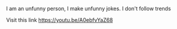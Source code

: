 I am an unfunny person, I make unfunny jokes.
I don't follow trends

Visit this link
https://youtu.be/A0ebfvYaZ68

<!---
PeLima9/PeLima9 is a stupid repository because its `README.md` (this file) appears on your GitHub profile.

--->
